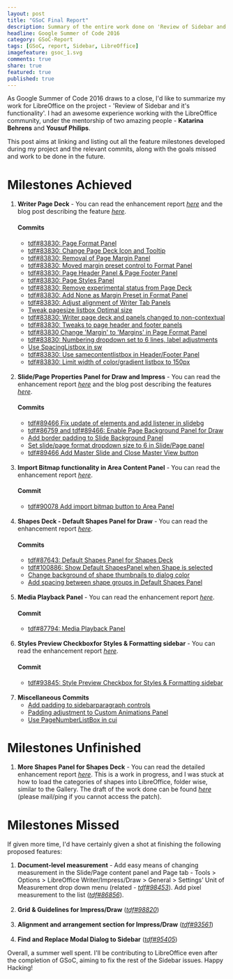 ```yaml
---
layout: post
title: "GSoC Final Report"
description: Summary of the entire work done on 'Review of Sidebar and it's functionality' for LibreOffice during GSoC 2016
headline: Google Summer of Code 2016
category: GSoC-Report
tags: [GSoC, report, Sidebar, LibreOffice]
imagefeature: gsoc_1.svg
comments: true
share: true
featured: true
published: true
---
```

As Google Summer of Code 2016 draws to a close, I'd like to summarize my work  for LibreOffice on the project - 'Review of Sidebar and it's functionality'. I had an awesome experience working with the LibreOffice community, under the mentorship of two amazing people - **Katarina Behrens** and **Yousuf Philips**.

This post aims at linking and listing out all the feature milestones developed during my project and the relevant commits, along with the goals missed and work to be done in the future.

<h1>Milestones Achieved</h1>
<ol>
    <li>
        <b>Writer Page Deck</b> - You can read the enhancement report <a href="https://bugs.documentfoundation.org/show_bug.cgi?id=83830" target="_blank"><i>here</i></a> and the blog post describing the feature <a href="/sidebar-documentation/libreoffice-writer-page-deck-post" target="_blank"><i>here</i></a>.
        <h4>Commits</h4>
        <ul>
            <li><a href="https://cgit.freedesktop.org/libreoffice/core/commit/?id=8b99402338773150fc0c8c6f894eb610e056d79e" target="_blank">tdf#83830: Page Format Panel</a></li>
            <li><a href='https://cgit.freedesktop.org/libreoffice/core/commit/?id=0d66c76fc61c09df17b0a1bebbcc5270df267117' target="_blank">tdf#83830: Change Page Deck Icon and Tooltip</a></li>
            <li><a href='https://cgit.freedesktop.org/libreoffice/core/commit/?id=3e19a763b95c45c275d15356ff5531e855cfcb03' target="_blank">tdf#83830: Removal of Page Margin Panel</a></li>
            <li><a href='https://cgit.freedesktop.org/libreoffice/core/commit/?id=656513d15116a3c6feeadc6a3353a304e0b3ef2b' target="_blank">tdf#83830: Moved margin preset control to Format Panel</a></li>
            <li><a href='https://cgit.freedesktop.org/libreoffice/core/commit/?id=b461236af355d8f504064ac6cfe259b9f8a7b01e' target="_blank">tdf#83830: Page Header Panel &amp; Page Footer Panel</a></li>
            <li><a href='https://cgit.freedesktop.org/libreoffice/core/commit/?id=3881fffe4233ce3aa02051b205c114c1cb520d67' target="_blank">tdf#83830: Page Styles Panel</a></li>
            <li><a href='https://cgit.freedesktop.org/libreoffice/core/commit/?id=dd1528b81f4c90c1db8f8eeb38bacc727490c6b6' target="_blank">tdf#83830: Remove experimental status from Page Deck</a></li>
            <li><a href='https://cgit.freedesktop.org/libreoffice/core/commit/?id=be40d4e7102d79d1e3aac5771869585cd1545379' target="_blank">tdf#83830: Add None as Margin Preset in Format Panel</a></li>
            <li><a href='https://cgit.freedesktop.org/libreoffice/core/commit/?id=1420b5765b4b1261c50b11fe7d0355ca7ca692b7' target="_blank">tdf#83830: Adjust alignment of Writer Tab Panels</a></li>
            <li><a href='https://cgit.freedesktop.org/libreoffice/core/commit/?id=66636aeb7d2a6da8f409d17610f62be875e9bb64' target="_blank">Tweak pagesize listbox Optimal size</a></li>
            <li><a href='https://cgit.freedesktop.org/libreoffice/core/commit/?id=b9592bbea315e04da36a1a26e687490ea93c4cc6' target="_blank">tdf#83830: Writer page deck and panels changed to non-contextual</a></li>
            <li><a href='https://cgit.freedesktop.org/libreoffice/core/commit/?id=6f9f401c94f7381880659a7641396c8173fcce6f' target="_blank">tdf#83830: Tweaks to page header and footer panels</a></li>
            <li><a href='https://cgit.freedesktop.org/libreoffice/core/commit/?id=f8b734a4e2b235c12e86d84c7691e39d05786032' target="_blank">tdf#83830 Change 'Margin' to 'Margins' in Page Format Panel</a></li>
            <li><a href='https://cgit.freedesktop.org/libreoffice/core/commit/?id=451ad09dcb07487dfd0cec58d315595c46863bc4' target="_blank">tdf#83830: Numbering dropdown set to 6 lines, label adjustments</a></li>
            <li><a href='https://gerrit.libreoffice.org/28104' target="_blank">Use SpacingListbox in sw</a></li>
            <li><a href='https://gerrit.libreoffice.org/28218' target="_blank">tdf#83830: Use samecontentlistbox in Header/Footer Panel</a></li>
            <li><a href='https://cgit.freedesktop.org/libreoffice/core/commit/?id=3ac60abd6f487a32fa605c1761f5f7752f1125cb' target="_blank">tdf#83830: Limit width of color/gradient listbox to 150px</a></li>
        </ul>
    </li>
    <br>
    <li>
        <b>Slide/Page Properties Panel for Draw and Impress</b> - You can read the enhancement report <a href="https://bugs.documentfoundation.org/show_bug.cgi?id=89466" target="_blank"><i>here</i></a> and the blog post describing the features <a href="/sidebar-documentation/libreoffice-background-panel-post" target="_blank"><i>here</i></a>.
        <h4>Commits</h4>
        <ul>
            <li><a href='https://cgit.freedesktop.org/libreoffice/core/commit/?id=833088b18015381dc8f90e4e868f96b7e882334f' target="_blank">tdf#89466 Fix update of elements and add listener in slidebg</a></li>
            <li><a href='https://cgit.freedesktop.org/libreoffice/core/commit/?id=b0a9ba98ba83154680f8aea0fd0e58b85e2cfb04' target="_blank">tdf#86759 and tdf#89466: Enable Page Background Panel for Draw</a></li>
            <li><a href='https://cgit.freedesktop.org/libreoffice/core/commit/?id=82111a5f8206ce05fc762db14f4b066ce23d6f07' target="_blank">Add border padding to Slide Background Panel</a></li>
            <li><a href='https://cgit.freedesktop.org/libreoffice/core/commit/?id=b2bbebb34efc9b931b4bf0feaf1fdede7cad4f62' target="_blank">Set slide/page format dropdown size to 6 in Slide/Page panel</a></li>
            <li><a href='https://cgit.freedesktop.org/libreoffice/core/commit/?id=64ff7453408e578b95073db1740bfef4f500a2e4' target="_blank">tdf#89466 Add Master Slide and Close Master View button</a></li>
        </ul>
    </li>
    <br>
    <li>
        <b>Import Bitmap functionality in Area Content Panel</b> - You can read the enhancement report <a href="https://bugs.documentfoundation.org/show_bug.cgi?id=90078" target="_blank"><i>here</i></a>.
        <h4>Commit</h4>
        <ul>
            <li><a href='https://cgit.freedesktop.org/libreoffice/core/commit/?id=1bbf0612ea35c73adf0c2aabedf457f7d85acdc0' target="_blank">tdf#90078 Add import bitmap button to Area Panel</a></li>
        </ul>
    </li>
    <br>
    <li>
        <b>Shapes Deck - Default Shapes Panel for Draw</b> - You can read the enhancement report <a href="https://bugs.documentfoundation.org/show_bug.cgi?id=87643" target="_blank"><i>here</i></a>.
        <h4>Commits</h4>
        <ul>
            <li><a href='https://cgit.freedesktop.org/libreoffice/core/commit/?id=ab9708e179762f97bd1a0ee4c0d4b439f1dabfd5' target="_blank">tdf#87643: Default Shapes Panel for Shapes Deck</a></li>
            <li><a href='https://cgit.freedesktop.org/libreoffice/core/commit/?id=3ee3c29d03cf8c647f798d00b0a947042150449d' target="_blank">tdf#100886: Show Default ShapesPanel when Shape is selected</a></li>
            <li><a href='https://cgit.freedesktop.org/libreoffice/core/commit/?id=c878bfc8c90372217bfa41818825f4e047b794d8' target="_blank">Change background of shape thumbnails to dialog color</a></li>
            <li><a href='https://cgit.freedesktop.org/libreoffice/core/commit/?id=e8365711e817876ee45b282fc16977b55f4dbca8' target="_blank">Add spacing between shape groups in Default Shapes Panel</a></li>
        </ul>
    </li>
    <br>
    <li>
        <b>Media Playback Panel</b> - You can read the enhancement report <a href="https://bugs.documentfoundation.org/show_bug.cgi?id=87794" target="_blank"><i>here</i></a>.
        <h4>Commit</h4>
        <ul>
            <li><a href='https://gerrit.libreoffice.org/#/c/27363/' target="_blank">tdf#87794: Media Playback Panel</a></li>
        </ul>
    </li>
    <br>
    <li>
        <b>Styles Preview Checkboxfor Styles &amp; Formatting sidebar</b> - You can read the enhancement report <a href="https://bugs.documentfoundation.org/show_bug.cgi?id=93845" target="_blank"><i>here</i></a>.
        <h4>Commit</h4>
        <ul>
            <li><a href='https://cgit.freedesktop.org/libreoffice/core/commit/?id=0380a6408030ad9db85b4be81095219d5572749b' target="_blank">tdf#93845: Style Preview Checkbox for Styles &amp; Formatting sidebar</a></li>
        </ul>
    </li>
    <br>
    <li>
        <b>Miscellaneous Commits</b>
         <ul>
            <li><a href='https://cgit.freedesktop.org/libreoffice/core/commit/?id=f71a59b5836e03aac42f51ff4d36b73639a6f138' target="_blank">Add padding to sidebarparagraph controls</a></li>
            <li><a href='https://cgit.freedesktop.org/libreoffice/core/commit/?id=4244236d1bfc6426b7d81f0a9d13e473c091b345' target="_blank">Padding adjustment to Custom Animations Panel</a></li>
            <li><a href='https://cgit.freedesktop.org/libreoffice/core/commit/?id=af69de6344d94f4fe3f469d425fe8c0117ab33cd' target="_blank">Use PageNumberListBox in cui</a></li>
        </ul>
    </li>
</ol>

<h1>Milestones Unfinished</h1>
<ol>
    <li>
        <b>More Shapes Panel for Shapes Deck</b> - You can read the detailed enhancement report <a href="https://bugs.documentfoundation.org/show_bug.cgi?id=87643" target="_blank"><i>here</i></a>. This is a work in progress, and I was stuck at how to load the categories of shapes into LibreOffice, folder wise, similar to the Gallery. The draft of the work done can be found <a href="https://gerrit.libreoffice.org/#/c/27181/" target="_blank"><i>here</i></a> (please mail/ping if you cannot access the patch).
    </li>
</ol>

<h1>Milestones Missed</h1>
If given more time, I'd have certainly given a shot at finishing the following proposed features:
<ol>
    <li>
        <b>Document-level measurement</b> - Add easy means of changing measurement in the Slide/Page content panel and Page tab - Tools > Options > LibreOffice Writer/Impress/Draw > General > Settings’ Unit of Measurement drop down menu (related - <a href="https://bugs.documentfoundation.org/show_bug.cgi?id=98453" target="_blank"><i>tdf#98453</i></a>). Add pixel measurement to the list (<a href="https://bugs.documentfoundation.org/show_bug.cgi?id=86856" target="_blank"><i>tdf#86856</i></a>).
    </li>
    <br>
    <li>
        <b>Grid & Guidelines for Impress/Draw</b> (<a href="https://bugs.documentfoundation.org/show_bug.cgi?id=98820" target="_blank"><i>tdf#98820</i></a>)
    </li>
    <br>
    <li>
        <b>Alignment and arrangement section for Impress/Draw</b> (<a href="https://bugs.documentfoundation.org/show_bug.cgi?id=93561" target="_blank"><i>tdf#93561</i></a>)
    </li>
    <br>
    <li>
        <b>Find and Replace Modal Dialog to Sidebar</b> (<a href="https://bugs.documentfoundation.org/show_bug.cgi?id=95405" target="_blank"><i>tdf#95405</i></a>)
    </li>
</ol>

Overall, a summer well spent. I'll be contributing to LibreOffice even after the completion of GSoC, aiming to fix the rest of the Sidebar issues. Happy Hacking!
